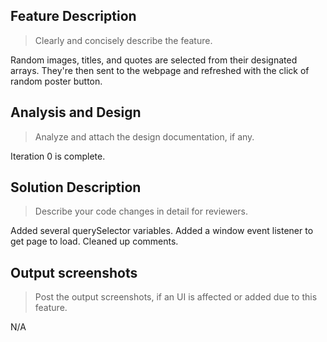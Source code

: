 ## Feature Description
>Clearly and concisely describe the feature.

Random images, titles, and quotes are selected from their designated arrays. They're then sent to the webpage and refreshed with the click of random poster button.

## Analysis and Design
>Analyze and attach the design documentation, if any.

Iteration 0 is complete.

## Solution Description
>Describe your code changes in detail for reviewers.

Added several querySelector variables.
Added a window event listener to get page to load.
Cleaned up comments.

## Output screenshots
>Post the output screenshots, if an UI is affected or added due to this feature.

N/A
